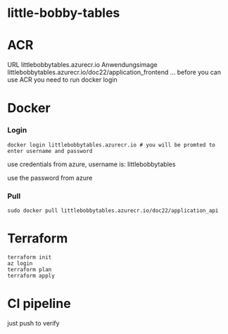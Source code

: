 # little-bobby-tables


# ACR
URL
    littlebobbytables.azurecr.io
Anwendungsimage
    littlebobbytables.azurecr.io/doc22/application_frontend
    ...
before you can use ACR you need to run docker login

# Docker
### Login
    docker login littlebobbytables.azurecr.io # you will be promted to enter username and password
use credentials from azure, username is: littlebobbytables

use the password from azure

### Pull

```
sudo docker pull littlebobbytables.azurecr.io/doc22/application_api
```


# Terraform
```
terraform init
az login
terraform plan
terraform apply
```

# CI pipeline
just push to verify

